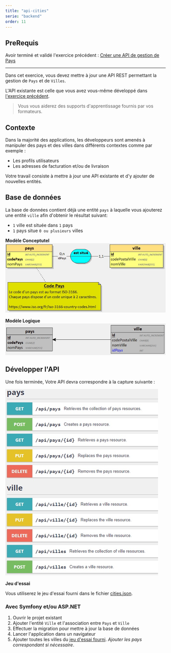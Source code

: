 ```yaml
---
title: "api-cities"
serie: "backend"
order: 11
---
```


## PreRequis

Avoir terminé et validé l'exercice précédent : [Créer une API de gestion de Pays](../api-countries/)

--- 

Dans cet exercice, vous devez mettre à jour une API REST permettant la gestion de `Pays` et de `Villes`.

L'API existante est celle que vous avez vous-même développé dans [l'exercice précédent](../api-countries/).

> Vous vous aiderez des supports d'apprentissage fournis par vos formateurs.

## Contexte

Dans la majorité des applications, les développeurs sont amenés à manipuler des pays et des villes dans différents contextes comme par exemple : 
- Les profils utilisateurs
- Les adresses de facturation et/ou de livraison

Votre travail consiste à mettre à jour une API existante et d'y ajouter de nouvelles entités.

## Base de données 

La base de données contient déjà une entité `pays` à laquelle vous ajouterez une entité `ville` afin d'obtenir le résultat suivant:

- `1` ville est située dans `1` pays
- `1` pays situe `0 ou plusieurs` villes

**Modèle Conceptutel**
![db_cities_MCD](./db_cities_MCD.jpg)

**Modèle Logique**
![db_cities_MLD](./db_cities_MLD.jpg)


## Développer l'API

Une fois terminée, Votre API devra correspondre à la capture suivante :

![swagger](./db_cities_swagger.jpg)

**Jeu d'essai**

Vous utiliserez le jeu d'essai fourni dans le fichier [cities.json](./cities.json).

### Avec Symfony et/ou ASP.NET

1. Ouvrir le projet existant
2. Ajouter l'entité `Ville` et l'association entre `Pays` et `Ville`
3. Effectuer la migration pour mettre à jour la base de données
4. Lancer l'application dans un navigateur
5. Ajouter toutes les villes du [jeu d'essai fourni](./cities.json). *Ajouter les pays correspondant si nécessaire*.
